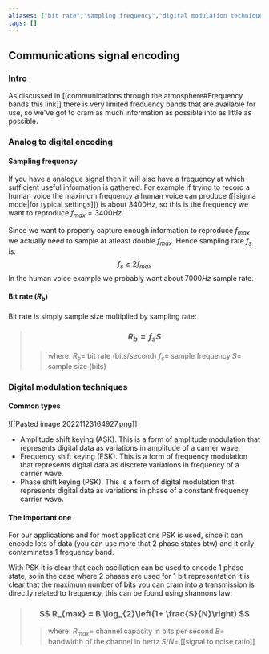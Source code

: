 ```yaml
---
aliases: ["bit rate","sampling frequency","digital modulation techniques","shannons law"]
tags: []
---
```


## Communications signal encoding
### Intro
As discussed in [[communications through the atmosphere#Frequency bands|this link]] there is very limited frequency bands that are available for use, so we've got to cram as much information as possible into as little as possible.

### Analog to digital encoding
#### Sampling frequency
If you have a analogue signal then it will also have a frequency at which sufficient useful information is gathered. For example if trying to record a human voice the maximum frequency a human voice can produce ([[sigma mode|for typical settings]]) is about 3400Hz, so this is the frequency we want to reproduce $f_{max}=3400Hz$. 

Since we want to properly capture enough information to reproduce $f_{max}$ we actually need to sample at atleast double $f_{max}$. Hence sampling rate $f_{s}$ is:
$$ f_{s} \geq 2f_{max}  $$
In the human voice example we probably want about $7000Hz$ sample rate.

#### Bit rate ($R_{b}$)
Bit rate is simply sample size multiplied by sampling rate:

> ### $$ R_{b} = f_{s} S $$ 
>> where:
>> $R_{b}=$ bit rate (bits/second)
>> $f_{s}=$ sample frequency
>> $S=$ sample size (bits)

### Digital modulation techniques
#### Common types
![[Pasted image 20221123164927.png]]

- Amplitude shift keying (ASK). This is a form of amplitude modulation that represents digital data as variations in amplitude of a carrier wave.
- Frequency shift keying (FSK). This is a form of frequency modulation that represents digital data as discrete variations in frequency of a carrier wave.
- Phase shift keying (PSK). This is a form of digital modulation that represents digital data as variations in phase of a constant frequency carrier wave.

#### The important one
For our applications and for most applications PSK is used, since it can encode lots of data (you can use more that 2 phase states btw) and it only contaminates 1 frequency band.

With PSK it is clear that each oscillation can be used to encode 1 phase state, so in the case where 2 phases are used for 1 bit representation it is clear that the maximum number of bits you can cram into a transmission is directly related to frequency, this can be found using shannons law:
> ### $$ R_{max} = B \log_{2}\left(1+ \frac{S}{N}\right) $$ 
>> where:
>> $R_{max}=$ channel capacity in bits per second
>> $B=$  bandwidth of the channel in hertz
>> $S/N=$ [[signal to noise ratio]]

